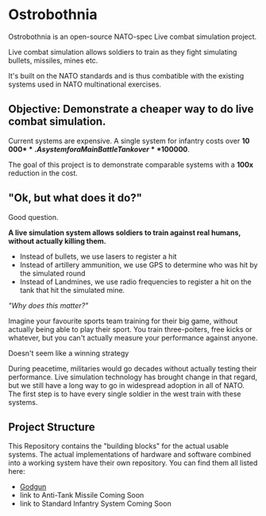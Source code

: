 # Ostrobothnia
Ostrobothnia is an open-source NATO-spec Live combat simulation project.

Live combat simulation allows soldiers to train as they fight simulating bullets, missiles, mines etc.

It's built on the NATO standards and is thus combatible with the existing systems used in NATO multinational exercises.


## Objective: Demonstrate a cheaper way to do live combat simulation.

Current systems are expensive. A single system for infantry costs over **10 000$**. A system for a Main Battle Tank over **100 000$**.

The goal of this project is to demonstrate comparable systems with a **100x** reduction in the cost.


## "Ok, but what does it do?"

Good question.

**A live simulation system allows soldiers to train against real humans, without actually killing them.**

- Instead of bullets, we use lasers to register a hit 
- Instead of artillery ammunition, we use GPS to determine who was hit by the simulated round
- Instead of Landmines, we use radio frequencies to register a hit on the tank that hit the simulated mine.

*"Why does this matter?"*

Imagine your favourite sports team training for their big game, without actually being able to play their sport. You train three-poiters, free kicks or whatever, but you can't actually measure your performance against anyone.

Doesn't seem like a winning strategy

During peacetime, militaries would go decades without actually testing their performance. Live simulation technology has brought change in that regard, but we still have a long way to go in widespread adoption in all of NATO. The first step is to have every single soldier in the west train with these systems.


## Project Structure

This Repository contains the "building blocks" for the actual usable systems. The actual implementations of hardware and software combined into a working system have their own repository. You can find them all listed here:

-  [Godgun](https://github.com/t-pie/Ostrobothnia-Godgun)
-  link to Anti-Tank Missile Coming Soon
-  link to Standard Infantry System Coming Soon


